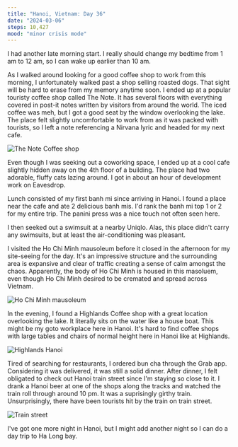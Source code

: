 ```yaml
---
title: "Hanoi, Vietnam: Day 36"
date: "2024-03-06"
steps: 10,427
mood: "minor crisis mode"
---
```


I had another late morning start. I really should change my bedtime from 1 am to 12 am, so I can wake up earlier than 10 am.

As I walked around looking for a good coffee shop to work from this morning, I unfortunately walked past a shop selling roasted dogs. That sight will be hard to erase from my memory anytime soon. I ended up at a popular touristy coffee shop called The Note. It has several floors with everything covered in post-it notes written by visitors from around the world. The iced coffee was meh, but I got a good seat by the window overlooking the lake. The place felt slightly uncomfortable to work from as it was packed with tourists, so I left a note referencing a Nirvana lyric and headed for my next cafe.

![The Note Coffee shop](/images/the-note-coffee.jpeg)

Even though I was seeking out a coworking space, I ended up at a cool cafe slightly hidden away on the 4th floor of a building. The place had two adorable, fluffy cats lazing around. I got in about an hour of development work on Eavesdrop.

Lunch consisted of my first banh mi since arriving in Hanoi. I found a place near the cafe and ate 2 delicious banh mis. I'd rank the banh mi top 1 or 2 for my entire trip. The panini press was a nice touch not often seen here.

I then seeked out a swimsuit at a nearby Uniqlo. Alas, this place didn't carry any swimsuits, but at least the air-conditioning was pleasant.

I visited the Ho Chi Minh mausoleum before it closed in the afternoon for my site-seeing for the day. It's an impressive structure and the surrounding area is expansive and clear of traffic creating a sense of calm amongst the chaos. Apparently, the body of Ho Chi Minh is housed in this masoluem, even though Ho Chi Minh desired to be cremated and spread across Vietnam.

![Ho Chi Minh mausoleum](/images/hcm-mausoleum.jpeg)

In the evening, I found a Highlands Coffee shop with a great location overlooking the lake. It literally sits on the water like a house boat. This might be my goto workplace here in Hanoi. It's hard to find coffee shops with large tables and chairs of normal height here in Hanoi like at Highlands.

![Highlands Hanoi](/images/highlands-hanoi.jpeg)

Tired of searching for restaurants, I ordered bun cha through the Grab app. Considering it was delivered, it was still a solid dinner. After dinner, I felt obligated to check out Hanoi train street since I'm staying so close to it. I drank a Hanoi beer at one of the shops along the tracks and watched the train roll through around 10 pm. It was a suprisingly girthy train. Unsurprisingly, there have been tourists hit by the train on train street.

![Train street](/images/train-street.jpeg)

I've got one more night in Hanoi, but I might add another night so I can do a day trip to Ha Long bay.

